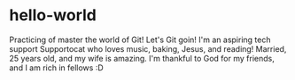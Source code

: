 # hello-world
Practicing of master the world of Git! Let's Git goin!
I'm an aspiring tech support Supportocat who loves music, baking, Jesus, and reading! Married, 25 years old, and my wife is amazing. I'm thankful to God for my friends, and I am rich in fellows :D
